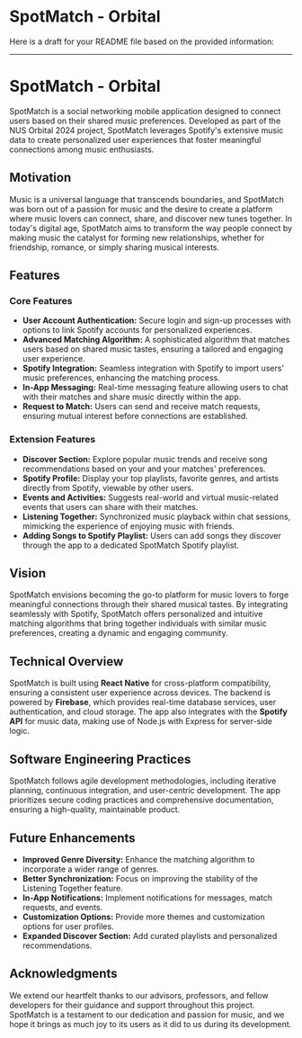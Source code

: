 # SpotMatch - Orbital
Here is a draft for your README file based on the provided information:

---

# SpotMatch - Orbital

SpotMatch is a social networking mobile application designed to connect users based on their shared music preferences. Developed as part of the NUS Orbital 2024 project, SpotMatch leverages Spotify's extensive music data to create personalized user experiences that foster meaningful connections among music enthusiasts.

## Motivation

Music is a universal language that transcends boundaries, and SpotMatch was born out of a passion for music and the desire to create a platform where music lovers can connect, share, and discover new tunes together. In today's digital age, SpotMatch aims to transform the way people connect by making music the catalyst for forming new relationships, whether for friendship, romance, or simply sharing musical interests.

## Features

### Core Features
- **User Account Authentication:** Secure login and sign-up processes with options to link Spotify accounts for personalized experiences.
- **Advanced Matching Algorithm:** A sophisticated algorithm that matches users based on shared music tastes, ensuring a tailored and engaging user experience.
- **Spotify Integration:** Seamless integration with Spotify to import users' music preferences, enhancing the matching process.
- **In-App Messaging:** Real-time messaging feature allowing users to chat with their matches and share music directly within the app.
- **Request to Match:** Users can send and receive match requests, ensuring mutual interest before connections are established.

### Extension Features
- **Discover Section:** Explore popular music trends and receive song recommendations based on your and your matches' preferences.
- **Spotify Profile:** Display your top playlists, favorite genres, and artists directly from Spotify, viewable by other users.
- **Events and Activities:** Suggests real-world and virtual music-related events that users can share with their matches.
- **Listening Together:** Synchronized music playback within chat sessions, mimicking the experience of enjoying music with friends.
- **Adding Songs to Spotify Playlist:** Users can add songs they discover through the app to a dedicated SpotMatch Spotify playlist.

## Vision

SpotMatch envisions becoming the go-to platform for music lovers to forge meaningful connections through their shared musical tastes. By integrating seamlessly with Spotify, SpotMatch offers personalized and intuitive matching algorithms that bring together individuals with similar music preferences, creating a dynamic and engaging community.

## Technical Overview

SpotMatch is built using **React Native** for cross-platform compatibility, ensuring a consistent user experience across devices. The backend is powered by **Firebase**, which provides real-time database services, user authentication, and cloud storage. The app also integrates with the **Spotify API** for music data, making use of Node.js with Express for server-side logic.

## Software Engineering Practices

SpotMatch follows agile development methodologies, including iterative planning, continuous integration, and user-centric development. The app prioritizes secure coding practices and comprehensive documentation, ensuring a high-quality, maintainable product.

## Future Enhancements

- **Improved Genre Diversity:** Enhance the matching algorithm to incorporate a wider range of genres.
- **Better Synchronization:** Focus on improving the stability of the Listening Together feature.
- **In-App Notifications:** Implement notifications for messages, match requests, and events.
- **Customization Options:** Provide more themes and customization options for user profiles.
- **Expanded Discover Section:** Add curated playlists and personalized recommendations.

## Acknowledgments

We extend our heartfelt thanks to our advisors, professors, and fellow developers for their guidance and support throughout this project. SpotMatch is a testament to our dedication and passion for music, and we hope it brings as much joy to its users as it did to us during its development.

